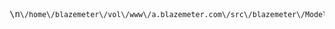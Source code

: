<pre class='xdebug-var-dump' dir='ltr'>\n<small>\/home\/blazemeter\/vol\/www\/a.blazemeter.com\/src\/blazemeter\/Model\/Limits\/IncorrectConfigurationException.php:16:<\/small>\n<b>array<\/b> <i>(size=17)<\/i>\n  0 <font color='#888a85'>=&gt;<\/font> \n    <b>array<\/b> <i>(size=7)<\/i>\n      'file' <font color='#888a85'>=&gt;<\/font> <small>string<\/small> <font color='#cc0000'>'\/home\/blazemeter\/vol\/www\/a.blazemeter.com\/src\/blazemeter\/Controller\/TaurusCloud\/TaurusCloudConfigurationGenerator.php'<\/font> <i>(length=117)<\/i>\n      'line' <font color='#888a85'>=&gt;<\/font> <small>int<\/small> <font color='#4e9a06'>221<\/font>\n      'function' <font color='#888a85'>=&gt;<\/font> <small>string<\/small> <font color='#cc0000'>'__construct'<\/font> <i>(length=11)<\/i>\n      'class' <font color='#888a85'>=&gt;<\/font> <small>string<\/small> <font color='#cc0000'>'blazemeter\\Model\\Limits\\IncorrectConfigurationException'<\/font> <i>(length=55)<\/i>\n      'object' <font color='#888a85'>=&gt;<\/font> \n        <b>object<\/b>(<i>blazemeter\\Model\\Limits\\IncorrectConfigurationException<\/i>)[<i>957<\/i>]\n          <i>private<\/i> 'details' <small>(Luracast\\Restler\\RestException)<\/small> <font color='#888a85'>=&gt;<\/font> <font color='#3465a4'>null<\/font>\n          <i>private<\/i> 'stage' <small>(Luracast\\Restler\\RestException)<\/small> <font color='#888a85'>=&gt;<\/font> <font color='#3465a4'>null<\/font>\n          <i>protected<\/i> 'message' <font color='#888a85'>=&gt;<\/font> <small>string<\/small> <font color='#cc0000'>''<\/font> <i>(length=0)<\/i>\n          <i>private<\/i> 'string' <small>(Exception)<\/small> <font color='#888a85'>=&gt;<\/font> <small>string<\/small> <font color='#cc0000'>''<\/font> <i>(length=0)<\/i>\n          <i>protected<\/i> 'code' <font color='#888a85'>=&gt;<\/font> <small>int<\/small> <font color='#4e9a06'>0<\/font>\n          <i>protected<\/i> 'file' <font color='#888a85'>=&gt;<\/font> <small>string<\/small> <font color='#cc0000'>'\/home\/blazemeter\/vol\/www\/a.blazemeter.com\/src\/blazemeter\/Controller\/TaurusCloud\/TaurusCloudConfigurationGenerator.php'<\/font> <i>(length=117)<\/i>\n          <i>protected<\/i> 'line' <font color='#888a85'>=&gt;<\/font> <small>int<\/small> <font color='#4e9a06'>221<\/font>\n          <i>private<\/i> 'trace' <small>(Exception)<\/small> <font color='#888a85'>=&gt;<\/font> \n            <b>array<\/b> <i>(size=16)<\/i>\n              ...\n          <i>private<\/i> 'previous' <small>(Exception)<\/small> <font color='#888a85'>=&gt;<\/font> <font color='#3465a4'>null<\/font>\n      'type' <font color='#888a85'>=&gt;<\/font> <small>string<\/small> <font color='#cc0000'>'-&gt;'<\/font> <i>(length=2)<\/i>\n      'args' <font color='#888a85'>=&gt;<\/font> \n        <b>array<\/b> <i>(size=1)<\/i>\n          0 <font color='#888a85'>=&gt;<\/font> \n            <b>array<\/b> <i>(size=1)<\/i>\n              ...\n  1 <font color='#888a85'>=&gt;<\/font> \n    <b>array<\/b> <i>(size=7)<\/i>\n      'file' <font color='#888a85'>=&gt;<\/font> <small>string<\/small> <font color='#cc0000'>'\/home\/blazemeter\/vol\/www\/a.blazemeter.com\/src\/blazemeter\/Controller\/TaurusCloud\/TaurusCloudConfigurationGenerator.php'<\/font> <i>(length=117)<\/i>\n      'line' <font color='#888a85'>=&gt;<\/font> <small>int<\/small> <font color='#4e9a06'>272<\/font>\n      'function' <font color='#888a85'>=&gt;<\/font> <small>string<\/small> <font color='#cc0000'>'validateHarborEngineConcurrency'<\/font> <i>(length=31)<\/i>\n      'class' <font color='#888a85'>=&gt;<\/font> <small>string<\/small> <font color='#cc0000'>'blazemeter\\Controller\\TaurusCloud\\TaurusCloudConfigurationGenerator'<\/font> <i>(length=67)<\/i>\n      'object' <font color='#888a85'>=&gt;<\/font> \n        <b>object<\/b>(<i>blazemeter\\Controller\\TaurusCloud\\TaurusCloudConfigurationGenerator<\/i>)[<i>923<\/i>]\n          <i>private<\/i> 'logger' <font color='#888a85'>=&gt;<\/font> \n            <b>object<\/b>(<i>blazemeter\\Common\\Logger\\Logger<\/i>)[<i>953<\/i>]\n              ...\n          <i>private<\/i> 'testConfiguration' <font color='#888a85'>=&gt;<\/font> \n            <b>object<\/b>(<i>blazemeter\\Model\\Configuration<\/i>)[<i>550<\/i>]\n              ...\n          <i>private<\/i> 'workspace' <font color='#888a85'>=&gt;<\/font> \n            <b>object<\/b>(<i>blazemeter\\Model\\Organization<\/i>)[<i>429<\/i>]\n              ...\n      'type' <font color='#888a85'>=&gt;<\/font> <small>string<\/small> <font color='#cc0000'>'-&gt;'<\/font> <i>(length=2)<\/i>\n      'args' <font color='#888a85'>=&gt;<\/font> \n        <b>array<\/b> <i>(size=2)<\/i>\n          0 <font color='#888a85'>=&gt;<\/font> \n            <b>array<\/b> <i>(size=1)<\/i>\n              ...\n          1 <font color='#888a85'>=&gt;<\/font> <small>string<\/small> <font color='#cc0000'>'harbor-6458c2c8d424a7440808f6f4'<\/font> <i>(length=31)<\/i>\n  2 <font color='#888a85'>=&gt;<\/font> \n    <b>array<\/b> <i>(size=7)<\/i>\n      'file' <font color='#888a85'>=&gt;<\/font> <small>string<\/small> <font color='#cc0000'>'\/home\/blazemeter\/vol\/www\/a.blazemeter.com\/src\/blazemeter\/Controller\/TaurusCloud\/TaurusCloudConfigurationGenerator.php'<\/font> <i>(length=117)<\/i>\n      'line' <font color='#888a85'>=&gt;<\/font> <small>int<\/small> <font color='#4e9a06'>75<\/font>\n      'function' <font color='#888a85'>=&gt;<\/font> <small>string<\/small> <font color='#cc0000'>'getExecutionPerEngine'<\/font> <i>(length=21)<\/i>\n      'class' <font color='#888a85'>=&gt;<\/font> <small>string<\/small> <font color='#cc0000'>'blazemeter\\Controller\\TaurusCloud\\TaurusCloudConfigurationGenerator'<\/font> <i>(length=67)<\/i>\n      'object' <font color='#888a85'>=&gt;<\/font> \n        <b>object<\/b>(<i>blazemeter\\Controller\\TaurusCloud\\TaurusCloudConfigurationGenerator<\/i>)[<i>923<\/i>]\n          <i>private<\/i> 'logger' <font color='#888a85'>=&gt;<\/font> \n            <b>object<\/b>(<i>blazemeter\\Common\\Logger\\Logger<\/i>)[<i>953<\/i>]\n              ...\n          <i>private<\/i> 'testConfiguration' <font color='#888a85'>=&gt;<\/font> \n            <b>object<\/b>(<i>blazemeter\\Model\\Configuration<\/i>)[<i>550<\/i>]\n              ...\n          <i>private<\/i> 'workspace' <font color='#888a85'>=&gt;<\/font> \n            <b>object<\/b>(<i>blazemeter\\Model\\Organization<\/i>)[<i>429<\/i>]\n              ...\n      'type' <font color='#888a85'>=&gt;<\/font> <small>string<\/small> <font color='#cc0000'>'-&gt;'<\/font> <i>(length=2)<\/i>\n      'args' <font color='#888a85'>=&gt;<\/font> \n        <b>array<\/b> <i>(size=2)<\/i>\n          0 <font color='#888a85'>=&gt;<\/font> \n            <b>object<\/b>(<i>blazemeter\\Helpers\\ToreroFileParsing\\TestExecution<\/i>)[<i>956<\/i>]\n              ...\n          1 <font color='#888a85'>=&gt;<\/font> <small>int<\/small> <font color='#4e9a06'>500<\/font>\n  3 <font color='#888a85'>=&gt;<\/font> \n    <b>array<\/b> <i>(size=7)<\/i>\n      'file' <font color='#888a85'>=&gt;<\/font> <small>string<\/small> <font color='#cc0000'>'\/home\/blazemeter\/vol\/www\/a.blazemeter.com\/src\/blazemeter\/Controller\/TaurusCloud\/TaurusSessionCreator.php'<\/font> <i>(length=104)<\/i>\n      'line' <font color='#888a85'>=&gt;<\/font> <small>int<\/small> <font color='#4e9a06'>114<\/font>\n      'function' <font color='#888a85'>=&gt;<\/font> <small>string<\/small> <font color='#cc0000'>'getConfigurations'<\/font> <i>(length=17)<\/i>\n      'class' <font color='#888a85'>=&gt;<\/font> <small>string<\/small> <font color='#cc0000'>'blazemeter\\Controller\\TaurusCloud\\TaurusCloudConfigurationGenerator'<\/font> <i>(length=67)<\/i>\n      'object' <font color='#888a85'>=&gt;<\/font> \n        <b>object<\/b>(<i>blazemeter\\Controller\\TaurusCloud\\TaurusCloudConfigurationGenerator<\/i>)[<i>923<\/i>]\n          <i>private<\/i> 'logger' <font color='#888a85'>=&gt;<\/font> \n            <b>object<\/b>(<i>blazemeter\\Common\\Logger\\Logger<\/i>)[<i>953<\/i>]\n              ...\n          <i>private<\/i> 'testConfiguration' <font color='#888a85'>=&gt;<\/font> \n            <b>object<\/b>(<i>blazemeter\\Model\\Configuration<\/i>)[<i>550<\/i>]\n              ...\n          <i>private<\/i> 'workspace' <font color='#888a85'>=&gt;<\/font> \n            <b>object<\/b>(<i>blazemeter\\Model\\Organization<\/i>)[<i>429<\/i>]\n              ...\n      'type' <font color='#888a85'>=&gt;<\/font> <small>string<\/small> <font color='#cc0000'>'-&gt;'<\/font> <i>(length=2)<\/i>\n      'args' <font color='#888a85'>=&gt;<\/font> \n        <b>array<\/b> <i>(size=4)<\/i>\n          0 <font color='#888a85'>=&gt;<\/font> \n            <b>array<\/b> <i>(size=6)<\/i>\n              ...\n          1 <font color='#888a85'>=&gt;<\/font> \n            <b>array<\/b> <i>(size=0)<\/i>\n              ...\n          2 <font color='#888a85'>=&gt;<\/font> \n            <b>object<\/b>(<i>blazemeter\\Model\\RunConfig<\/i>)[<i>940<\/i>]\n              ...\n          3 <font color='#888a85'>=&gt;<\/font> \n            <b>object<\/b>(<i>blazemeter\\Model\\Test<\/i>)[<i>491<\/i>]\n              ...\n  4 <font color='#888a85'>=&gt;<\/font> \n    <b>array<\/b> <i>(size=7)<\/i>\n      'file' <font color='#888a85'>=&gt;<\/font> <small>string<\/small> <font color='#cc0000'>'\/home\/blazemeter\/vol\/www\/a.blazemeter.com\/src\/blazemeter\/Controller\/SessionCreator.php'<\/font> <i>(length=86)<\/i>\n      'line' <font color='#888a85'>=&gt;<\/font> <small>int<\/small> <font color='#4e9a06'>309<\/font>\n      'function' <font color='#888a85'>=&gt;<\/font> <small>string<\/small> <font color='#cc0000'>'createTaurusSessions'<\/font> <i>(length=20)<\/i>\n      'class' <font color='#888a85'>=&gt;<\/font> <small>string<\/small> <font color='#cc0000'>'blazemeter\\Controller\\TaurusCloud\\TaurusSessionCreator'<\/font> <i>(length=54)<\/i>\n      'object' <font color='#888a85'>=&gt;<\/font> \n        <b>object<\/b>(<i>blazemeter\\Controller\\TaurusCloud\\TaurusSessionCreator<\/i>)[<i>935<\/i>]\n          <i>protected<\/i> 'isDebugRun' <font color='#888a85'>=&gt;<\/font> <small>boolean<\/small> <font color='#75507b'>false<\/font>\n          <i>protected<\/i> 'debugOptions' <font color='#888a85'>=&gt;<\/font> <font color='#3465a4'>null<\/font>\n          <i>protected<\/i> 'taurusTestGenerator' <font color='#888a85'>=&gt;<\/font> \n            <b>object<\/b>(<i>blazemeter\\Controller\\TaurusTestGenerator<\/i>)[<i>950<\/i>]\n              ...\n          <i>protected<\/i> 'executionsFromTest' <font color='#888a85'>=&gt;<\/font> <small>boolean<\/small> <font color='#75507b'>false<\/font>\n          <i>protected<\/i> 'sessionsToRun' <font color='#888a85'>=&gt;<\/font> \n            <b>array<\/b> <i>(size=0)<\/i>\n              ...\n          <i>protected<\/i> 'logger' <font color='#888a85'>=&gt;<\/font> \n            <b>object<\/b>(<i>blazemeter\\Common\\Logger\\Logger<\/i>)[<i>904<\/i>]\n              ...\n          <i>protected<\/i> 'harborReservers' <font color='#888a85'>=&gt;<\/font> \n            <b>array<\/b> <i>(size=0)<\/i>\n              ...\n          <i>protected<\/i> 'sessionFactory' <font color='#888a85'>=&gt;<\/font> \n            <b>object<\/b>(<i>blazemeter\\Controller\\SessionFactory<\/i>)[<i>918<\/i>]\n              ...\n          <i>private<\/i> 'masterController' <small>(blazemeter\\Controller\\SessionCreator)<\/small> <font color='#888a85'>=&gt;<\/font> \n            <b>object<\/b>(<i>blazemeter\\Controller\\Masters<\/i>)[<i>773<\/i>]\n              ...\n          <i>private<\/i> 'userExperienceSessionFactory' <small>(blazemeter\\Controller\\SessionCreator)<\/small> <font color='#888a85'>=&gt;<\/font> \n            <b>object<\/b>(<i>blazemeter\\Controller\\UserExperienceSessionFactory<\/i>)[<i>908<\/i>]\n              ...\n      'type' <font color='#888a85'>=&gt;<\/font> <small>string<\/small> <font color='#cc0000'>'-&gt;'<\/font> <i>(length=2)<\/i>\n      'args' <font color='#888a85'>=&gt;<\/font> \n        <b>array<\/b> <i>(size=4)<\/i>\n          0 <font color='#888a85'>=&gt;<\/font> \n            <b>object<\/b>(<i>blazemeter\\Model\\Test<\/i>)[<i>491<\/i>]\n              ...\n          1 <font color='#888a85'>=&gt;<\/font> <small>int<\/small> <font color='#4e9a06'>0<\/font>\n          2 <font color='#888a85'>=&gt;<\/font> \n            <b>object<\/b>(<i>blazemeter\\Model\\Master<\/i>)[<i>678<\/i>]\n              ...\n          3 <font color='#888a85'>=&gt;<\/font> <small>int<\/small> <font color='#4e9a06'>0<\/font>\n  5 <font color='#888a85'>=&gt;<\/font> \n    <b>array<\/b> <i>(size=7)<\/i>\n      'file' <font color='#888a85'>=&gt;<\/font> <small>string<\/small> <font color='#cc0000'>'\/home\/blazemeter\/vol\/www\/a.blazemeter.com\/src\/blazemeter\/Controller\/CollectionController.php'<\/font> <i>(length=92)<\/i>\n      'line' <font color='#888a85'>=&gt;<\/font> <small>int<\/small> <font color='#4e9a06'>696<\/font>\n      'function' <font color='#888a85'>=&gt;<\/font> <small>string<\/small> <font color='#cc0000'>'createSessionsToRun'<\/font> <i>(length=19)<\/i>\n      'class' <font color='#888a85'>=&gt;<\/font> <small>string<\/small> <font color='#cc0000'>'blazemeter\\Controller\\SessionCreator'<\/font> <i>(length=36)<\/i>\n      'object' <font color='#888a85'>=&gt;<\/font> \n        <b>object<\/b>(<i>blazemeter\\Controller\\TaurusCloud\\TaurusSessionCreator<\/i>)[<i>935<\/i>]\n          <i>protected<\/i> 'isDebugRun' <font color='#888a85'>=&gt;<\/font> <small>boolean<\/small> <font color='#75507b'>false<\/font>\n          <i>protected<\/i> 'debugOptions' <font color='#888a85'>=&gt;<\/font> <font color='#3465a4'>null<\/font>\n          <i>protected<\/i> 'taurusTestGenerator' <font color='#888a85'>=&gt;<\/font> \n            <b>object<\/b>(<i>blazemeter\\Controller\\TaurusTestGenerator<\/i>)[<i>950<\/i>]\n              ...\n          <i>protected<\/i> 'executionsFromTest' <font color='#888a85'>=&gt;<\/font> <small>boolean<\/small> <font color='#75507b'>false<\/font>\n          <i>protected<\/i> 'sessionsToRun' <font color='#888a85'>=&gt;<\/font> \n            <b>array<\/b> <i>(size=0)<\/i>\n              ...\n          <i>protected<\/i> 'logger' <font color='#888a85'>=&gt;<\/font> \n            <b>object<\/b>(<i>blazemeter\\Common\\Logger\\Logger<\/i>)[<i>904<\/i>]\n              ...\n          <i>protected<\/i> 'harborReservers' <font color='#888a85'>=&gt;<\/font> \n            <b>array<\/b> <i>(size=0)<\/i>\n              ...\n          <i>protected<\/i> 'sessionFactory' <font color='#888a85'>=&gt;<\/font> \n            <b>object<\/b>(<i>blazemeter\\Controller\\SessionFactory<\/i>)[<i>918<\/i>]\n              ...\n          <i>private<\/i> 'masterController' <small>(blazemeter\\Controller\\SessionCreator)<\/small> <font color='#888a85'>=&gt;<\/font> \n            <b>object<\/b>(<i>blazemeter\\Controller\\Masters<\/i>)[<i>773<\/i>]\n              ...\n          <i>private<\/i> 'userExperienceSessionFactory' <small>(blazemeter\\Controller\\SessionCreator)<\/small> <font color='#888a85'>=&gt;<\/font> \n            <b>object<\/b>(<i>blazemeter\\Controller\\UserExperienceSessionFactory<\/i>)[<i>908<\/i>]\n              ...\n      'type' <font color='#888a85'>=&gt;<\/font> <small>string<\/small> <font color='#cc0000'>'-&gt;'<\/font> <i>(length=2)<\/i>\n      'args' <font color='#888a85'>=&gt;<\/font> \n        <b>array<\/b> <i>(size=5)<\/i>\n          0 <font color='#888a85'>=&gt;<\/font> \n            <b>array<\/b> <i>(size=1)<\/i>\n              ...\n          1 <font color='#888a85'>=&gt;<\/font> \n            <b>object<\/b>(<i>blazemeter\\Model\\Master<\/i>)[<i>678<\/i>]\n              ...\n          2 <font color='#888a85'>=&gt;<\/font> <small>boolean<\/small> <font color='#75507b'>true<\/font>\n          3 <font color='#888a85'>=&gt;<\/font> <small>int<\/small> <font color='#4e9a06'>38<\/font>\n          4 <font color='#888a85'>=&gt;<\/font> <small>int<\/small> <font color='#4e9a06'>1<\/font>\n  6 <font color='#888a85'>=&gt;<\/font> \n    <b>array<\/b> <i>(size=7)<\/i>\n      'file' <font color='#888a85'>=&gt;<\/font> <small>string<\/small> <font color='#cc0000'>'\/home\/blazemeter\/vol\/www\/a.blazemeter.com\/src\/blazemeter\/Controller\/CollectionController.php'<\/font> <i>(length=92)<\/i>\n      'line' <font color='#888a85'>=&gt;<\/font> <small>int<\/small> <font color='#4e9a06'>574<\/font>\n      'function' <font color='#888a85'>=&gt;<\/font> <small>string<\/small> <font color='#cc0000'>'prepareTaurusCloudSessions'<\/font> <i>(length=26)<\/i>\n      'class' <font color='#888a85'>=&gt;<\/font> <small>string<\/small> <font color='#cc0000'>'blazemeter\\Controller\\CollectionController'<\/font> <i>(length=42)<\/i>\n      'object' <font color='#888a85'>=&gt;<\/font> \n        <b>object<\/b>(<i>blazemeter\\Controller\\CollectionController<\/i>)[<i>603<\/i>]\n          <i>private<\/i> 'taurusExecution' <font color='#888a85'>=&gt;<\/font> \n            <b>object<\/b>(<i>blazemeter\\Controller\\TaurusCloud\\TaurusExecutionController<\/i>)[<i>655<\/i>]\n              ...\n          <i>private<\/i> 'logger' <font color='#888a85'>=&gt;<\/font> \n            <b>object<\/b>(<i>blazemeter\\Common\\Logger\\Logger<\/i>)[<i>628<\/i>]\n              ...\n          <i>private<\/i> 'testRepository' <font color='#888a85'>=&gt;<\/font> \n            <b>object<\/b>(<i>blazemeter\\Model\\TestRepository<\/i>)[<i>195<\/i>]\n              ...\n          <i>private<\/i> 'sessionController' <font color='#888a85'>=&gt;<\/font> \n            <b>object<\/b>(<i>blazemeter\\Controller\\SessionController<\/i>)[<i>653<\/i>]\n              ...\n          <i>private<\/i> 'mongoUserController' <font color='#888a85'>=&gt;<\/font> \n            <b>object<\/b>(<i>blazemeter\\Controller\\MongoUserController<\/i>)[<i>27<\/i>]\n              ...\n          <i>private<\/i> 'filesUtil' <font color='#888a85'>=&gt;<\/font> \n            <b>object<\/b>(<i>blazemeter\\Common\\FilesUtil<\/i>)[<i>663<\/i>]\n              ...\n          <i>private<\/i> 'testExecutionHelper' <font color='#888a85'>=&gt;<\/font> \n            <b>object<\/b>(<i>blazemeter\\Helpers\\TaurusExecutor\\TestExecutionHelper<\/i>)[<i>664<\/i>]\n              ...\n          <i>private<\/i> 'masterFactory' <font color='#888a85'>=&gt;<\/font> \n            <b>object<\/b>(<i>blazemeter\\Controller\\MasterFactory<\/i>)[<i>665<\/i>]\n              ...\n          <i>private<\/i> 'vuReporter' <font color='#888a85'>=&gt;<\/font> \n            <b>object<\/b>(<i>blazemeter\\Controller\\VuReporter<\/i>)[<i>667<\/i>]\n              ...\n      'type' <font color='#888a85'>=&gt;<\/font> <small>string<\/small> <font color='#cc0000'>'-&gt;'<\/font> <i>(length=2)<\/i>\n      'args' <font color='#888a85'>=&gt;<\/font> \n        <b>array<\/b> <i>(size=6)<\/i>\n          0 <font color='#888a85'>=&gt;<\/font> \n            <b>object<\/b>(<i>blazemeter\\Controller\\TaurusCloud\\TaurusSessionCreator<\/i>)[<i>935<\/i>]\n              ...\n          1 <font color='#888a85'>=&gt;<\/font> \n            <b>array<\/b> <i>(size=1)<\/i>\n              ...\n          2 <font color='#888a85'>=&gt;<\/font> \n            <b>object<\/b>(<i>blazemeter\\Model\\Master<\/i>)[<i>678<\/i>]\n              ...\n          3 <font color='#888a85'>=&gt;<\/font> \n            <b>object<\/b>(<i>blazemeter\\Model\\TestCollection<\/i>)[<i>368<\/i>]\n              ...\n          4 <font color='#888a85'>=&gt;<\/font> <small>int<\/small> <font color='#4e9a06'>1<\/font>\n          5 <font color='#888a85'>=&gt;<\/font> <small>boolean<\/small> <font color='#75507b'>true<\/font>\n  7 <font color='#888a85'>=&gt;<\/font> \n    <b>array<\/b> <i>(size=7)<\/i>\n      'file' <font color='#888a85'>=&gt;<\/font> <small>string<\/small> <font color='#cc0000'>'\/home\/blazemeter\/vol\/www\/a.blazemeter.com\/src\/blazemeter\/Controller\/CollectionController.php'<\/font> <i>(length=92)<\/i>\n      'line' <font color='#888a85'>=&gt;<\/font> <small>int<\/small> <font color='#4e9a06'>209<\/font>\n      'function' <font color='#888a85'>=&gt;<\/font> <small>string<\/small> <font color='#cc0000'>'runTaurusCloud'<\/font> <i>(length=14)<\/i>\n      'class' <font color='#888a85'>=&gt;<\/font> <small>string<\/small> <font color='#cc0000'>'blazemeter\\Controller\\CollectionController'<\/font> <i>(length=42)<\/i>\n      'object' <font color='#888a85'>=&gt;<\/font> \n        <b>object<\/b>(<i>blazemeter\\Controller\\CollectionController<\/i>)[<i>603<\/i>]\n          <i>private<\/i> 'taurusExecution' <font color='#888a85'>=&gt;<\/font> \n            <b>object<\/b>(<i>blazemeter\\Controller\\TaurusCloud\\TaurusExecutionController<\/i>)[<i>655<\/i>]\n              ...\n          <i>private<\/i> 'logger' <font color='#888a85'>=&gt;<\/font> \n            <b>object<\/b>(<i>blazemeter\\Common\\Logger\\Logger<\/i>)[<i>628<\/i>]\n              ...\n          <i>private<\/i> 'testRepository' <font color='#888a85'>=&gt;<\/font> \n            <b>object<\/b>(<i>blazemeter\\Model\\TestRepository<\/i>)[<i>195<\/i>]\n              ...\n          <i>private<\/i> 'sessionController' <font color='#888a85'>=&gt;<\/font> \n            <b>object<\/b>(<i>blazemeter\\Controller\\SessionController<\/i>)[<i>653<\/i>]\n              ...\n          <i>private<\/i> 'mongoUserController' <font color='#888a85'>=&gt;<\/font> \n            <b>object<\/b>(<i>blazemeter\\Controller\\MongoUserController<\/i>)[<i>27<\/i>]\n              ...\n          <i>private<\/i> 'filesUtil' <font color='#888a85'>=&gt;<\/font> \n            <b>object<\/b>(<i>blazemeter\\Common\\FilesUtil<\/i>)[<i>663<\/i>]\n              ...\n          <i>private<\/i> 'testExecutionHelper' <font color='#888a85'>=&gt;<\/font> \n            <b>object<\/b>(<i>blazemeter\\Helpers\\TaurusExecutor\\TestExecutionHelper<\/i>)[<i>664<\/i>]\n              ...\n          <i>private<\/i> 'masterFactory' <font color='#888a85'>=&gt;<\/font> \n            <b>object<\/b>(<i>blazemeter\\Controller\\MasterFactory<\/i>)[<i>665<\/i>]\n              ...\n          <i>private<\/i> 'vuReporter' <font color='#888a85'>=&gt;<\/font> \n            <b>object<\/b>(<i>blazemeter\\Controller\\VuReporter<\/i>)[<i>667<\/i>]\n              ...\n      'type' <font color='#888a85'>=&gt;<\/font> <small>string<\/small> <font color='#cc0000'>'-&gt;'<\/font> <i>(length=2)<\/i>\n      'args' <font color='#888a85'>=&gt;<\/font> \n        <b>array<\/b> <i>(size=10)<\/i>\n          0 <font color='#888a85'>=&gt;<\/font> \n            <b>array<\/b> <i>(size=1)<\/i>\n              ...\n          1 <font color='#888a85'>=&gt;<\/font> <small>int<\/small> <font color='#4e9a06'>1<\/font>\n          2 <font color='#888a85'>=&gt;<\/font> \n            <b>object<\/b>(<i>blazemeter\\Model\\TestCollection<\/i>)[<i>368<\/i>]\n              ...\n          3 <font color='#888a85'>=&gt;<\/font> <small>boolean<\/small> <font color='#75507b'>false<\/font>\n          4 <font color='#888a85'>=&gt;<\/font> <font color='#3465a4'>null<\/font>\n          5 <font color='#888a85'>=&gt;<\/font> <small>boolean<\/small> <font color='#75507b'>true<\/font>\n          6 <font color='#888a85'>=&gt;<\/font> <small>boolean<\/small> <font color='#75507b'>false<\/font>\n          7 <font color='#888a85'>=&gt;<\/font> <font color='#3465a4'>null<\/font>\n          8 <font color='#888a85'>=&gt;<\/font> <small>boolean<\/small> <font color='#75507b'>false<\/font>\n          9 <font color='#888a85'>=&gt;<\/font> <font color='#3465a4'>null<\/font>\n  8 <font color='#888a85'>=&gt;<\/font> \n    <b>array<\/b> <i>(size=7)<\/i>\n      'file' <font color='#888a85'>=&gt;<\/font> <small>string<\/small> <font color='#cc0000'>'\/home\/blazemeter\/vol\/www\/a.blazemeter.com\/src\/blazemeter\/Controller\/Collections.php'<\/font> <i>(length=83)<\/i>\n      'line' <font color='#888a85'>=&gt;<\/font> <small>int<\/small> <font color='#4e9a06'>219<\/font>\n      'function' <font color='#888a85'>=&gt;<\/font> <small>string<\/small> <font color='#cc0000'>'run'<\/font> <i>(length=3)<\/i>\n      'class' <font color='#888a85'>=&gt;<\/font> <small>string<\/small> <font color='#cc0000'>'blazemeter\\Controller\\CollectionController'<\/font> <i>(length=42)<\/i>\n      'object' <font color='#888a85'>=&gt;<\/font> \n        <b>object<\/b>(<i>blazemeter\\Controller\\CollectionController<\/i>)[<i>603<\/i>]\n          <i>private<\/i> 'taurusExecution' <font color='#888a85'>=&gt;<\/font> \n            <b>object<\/b>(<i>blazemeter\\Controller\\TaurusCloud\\TaurusExecutionController<\/i>)[<i>655<\/i>]\n              ...\n          <i>private<\/i> 'logger' <font color='#888a85'>=&gt;<\/font> \n            <b>object<\/b>(<i>blazemeter\\Common\\Logger\\Logger<\/i>)[<i>628<\/i>]\n              ...\n          <i>private<\/i> 'testRepository' <font color='#888a85'>=&gt;<\/font> \n            <b>object<\/b>(<i>blazemeter\\Model\\TestRepository<\/i>)[<i>195<\/i>]\n              ...\n          <i>private<\/i> 'sessionController' <font color='#888a85'>=&gt;<\/font> \n            <b>object<\/b>(<i>blazemeter\\Controller\\SessionController<\/i>)[<i>653<\/i>]\n              ...\n          <i>private<\/i> 'mongoUserController' <font color='#888a85'>=&gt;<\/font> \n            <b>object<\/b>(<i>blazemeter\\Controller\\MongoUserController<\/i>)[<i>27<\/i>]\n              ...\n          <i>private<\/i> 'filesUtil' <font color='#888a85'>=&gt;<\/font> \n            <b>object<\/b>(<i>blazemeter\\Common\\FilesUtil<\/i>)[<i>663<\/i>]\n              ...\n          <i>private<\/i> 'testExecutionHelper' <font color='#888a85'>=&gt;<\/font> \n            <b>object<\/b>(<i>blazemeter\\Helpers\\TaurusExecutor\\TestExecutionHelper<\/i>)[<i>664<\/i>]\n              ...\n          <i>private<\/i> 'masterFactory' <font color='#888a85'>=&gt;<\/font> \n            <b>object<\/b>(<i>blazemeter\\Controller\\MasterFactory<\/i>)[<i>665<\/i>]\n              ...\n          <i>private<\/i> 'vuReporter' <font color='#888a85'>=&gt;<\/font> \n            <b>object<\/b>(<i>blazemeter\\Controller\\VuReporter<\/i>)[<i>667<\/i>]\n              ...\n      'type' <font color='#888a85'>=&gt;<\/font> <small>string<\/small> <font color='#cc0000'>'-&gt;'<\/font> <i>(length=2)<\/i>\n      'args' <font color='#888a85'>=&gt;<\/font> \n        <b>array<\/b> <i>(size=9)<\/i>\n          0 <font color='#888a85'>=&gt;<\/font> \n            <b>array<\/b> <i>(size=1)<\/i>\n              ...\n          1 <font color='#888a85'>=&gt;<\/font> <small>int<\/small> <font color='#4e9a06'>1<\/font>\n          2 <font color='#888a85'>=&gt;<\/font> <small>string<\/small> <font color='#cc0000'>'multi-test-80'<\/font> <i>(length=13)<\/i>\n          3 <font color='#888a85'>=&gt;<\/font> <font color='#3465a4'>null<\/font>\n          4 <font color='#888a85'>=&gt;<\/font> <small>boolean<\/small> <font color='#75507b'>true<\/font>\n          5 <font color='#888a85'>=&gt;<\/font> \n            <b>object<\/b>(<i>blazemeter\\Model\\TestCollection<\/i>)[<i>368<\/i>]\n              ...\n          6 <font color='#888a85'>=&gt;<\/font> <small>boolean<\/small> <font color='#75507b'>false<\/font>\n          7 <font color='#888a85'>=&gt;<\/font> <font color='#3465a4'>null<\/font>\n          8 <font color='#888a85'>=&gt;<\/font> <small>boolean<\/small> <font color='#75507b'>false<\/font>\n  9 <font color='#888a85'>=&gt;<\/font> \n    <b>array<\/b> <i>(size=7)<\/i>\n      'file' <font color='#888a85'>=&gt;<\/font> <small>string<\/small> <font color='#cc0000'>'\/home\/blazemeter\/vol\/www\/a.blazemeter.com\/src\/blazemeter\/Controller\/Collections.php'<\/font> <i>(length=83)<\/i>\n      'line' <font color='#888a85'>=&gt;<\/font> <small>int<\/small> <font color='#4e9a06'>569<\/font>\n      'function' <font color='#888a85'>=&gt;<\/font> <small>string<\/small> <font color='#cc0000'>'start'<\/font> <i>(length=5)<\/i>\n      'class' <font color='#888a85'>=&gt;<\/font> <small>string<\/small> <font color='#cc0000'>'blazemeter\\Controller\\Collections'<\/font> <i>(length=33)<\/i>\n      'object' <font color='#888a85'>=&gt;<\/font> \n        <b>object<\/b>(<i>blazemeter\\Controller\\Collections<\/i>)[<i>226<\/i>]\n          <i>protected<\/i> 'logger' <font color='#888a85'>=&gt;<\/font> \n            <b>object<\/b>(<i>blazemeter\\Common\\Logger\\Logger<\/i>)[<i>229<\/i>]\n              ...\n          <i>private<\/i> 'planValidator' <font color='#888a85'>=&gt;<\/font> \n            <b>object<\/b>(<i>blazemeter\\Controller\\PlanValidator<\/i>)[<i>228<\/i>]\n              ...\n          <i>private<\/i> 'testsController' <font color='#888a85'>=&gt;<\/font> \n            <b>object<\/b>(<i>blazemeter\\Controller\\Tests<\/i>)[<i>230<\/i>]\n              ...\n          <i>private<\/i> 'multiTestExecutionsHelper' <font color='#888a85'>=&gt;<\/font> \n            <b>object<\/b>(<i>blazemeter\\Helpers\\TaurusExecutor\\MultiTestExecutionsHelper<\/i>)[<i>305<\/i>]\n              ...\n          <i>private<\/i> 'masterRepository' <font color='#888a85'>=&gt;<\/font> \n            <b>object<\/b>(<i>blazemeter\\Model\\MasterRepository<\/i>)[<i>169<\/i>]\n              ...\n          <i>private<\/i> 'testForExecutionsFactory' <font color='#888a85'>=&gt;<\/font> \n            <b>object<\/b>(<i>blazemeter\\Model\\TestForExecutionsFactory<\/i>)[<i>302<\/i>]\n              ...\n          <i>protected<\/i> 'mixpanelTracking' <font color='#888a85'>=&gt;<\/font> \n            <b>object<\/b>(<i>blazemeter\\Integrations\\Mixpanel\\MixpanelEventTracking<\/i>)[<i>310<\/i>]\n              ...\n          <i>protected<\/i> 'vuReporter' <font color='#888a85'>=&gt;<\/font> \n            <b>object<\/b>(<i>blazemeter\\Controller\\VuReporter<\/i>)[<i>314<\/i>]\n              ...\n          <i>private<\/i> 'logger' <small>(blazemeter\\Controller\\MongoBaseController)<\/small> <font color='#888a85'>=&gt;<\/font> \n            <b>object<\/b>(<i>blazemeter\\Common\\Logger\\Logger<\/i>)[<i>227<\/i>]\n              ...\n      'type' <font color='#888a85'>=&gt;<\/font> <small>string<\/small> <font color='#cc0000'>'-&gt;'<\/font> <i>(length=2)<\/i>\n      'args' <font color='#888a85'>=&gt;<\/font> \n        <b>array<\/b> <i>(size=5)<\/i>\n          0 <font color='#888a85'>=&gt;<\/font> \n            <b>object<\/b>(<i>blazemeter\\Model\\TestCollection<\/i>)[<i>368<\/i>]\n              ...\n          1 <font color='#888a85'>=&gt;<\/font> <small>int<\/small> <font color='#4e9a06'>1<\/font>\n          2 <font color='#888a85'>=&gt;<\/font> <font color='#3465a4'>null<\/font>\n          3 <font color='#888a85'>=&gt;<\/font> <small>boolean<\/small> <font color='#75507b'>true<\/font>\n          4 <font color='#888a85'>=&gt;<\/font> <small>boolean<\/small> <font color='#75507b'>false<\/font>\n  10 <font color='#888a85'>=&gt;<\/font> \n    <b>array<\/b> <i>(size=7)<\/i>\n      'file' <font color='#888a85'>=&gt;<\/font> <small>string<\/small> <font color='#cc0000'>'\/home\/blazemeter\/vol\/www\/a.blazemeter.com\/src\/blazemeter\/Routing\/v2\/Collections.php'<\/font> <i>(length=83)<\/i>\n      'line' <font color='#888a85'>=&gt;<\/font> <small>int<\/small> <font color='#4e9a06'>308<\/font>\n      'function' <font color='#888a85'>=&gt;<\/font> <small>string<\/small> <font color='#cc0000'>'startCollection'<\/font> <i>(length=15)<\/i>\n      'class' <font color='#888a85'>=&gt;<\/font> <small>string<\/small> <font color='#cc0000'>'blazemeter\\Controller\\Collections'<\/font> <i>(length=33)<\/i>\n      'object' <font color='#888a85'>=&gt;<\/font> \n        <b>object<\/b>(<i>blazemeter\\Controller\\Collections<\/i>)[<i>226<\/i>]\n          <i>protected<\/i> 'logger' <font color='#888a85'>=&gt;<\/font> \n            <b>object<\/b>(<i>blazemeter\\Common\\Logger\\Logger<\/i>)[<i>229<\/i>]\n              ...\n          <i>private<\/i> 'planValidator' <font color='#888a85'>=&gt;<\/font> \n            <b>object<\/b>(<i>blazemeter\\Controller\\PlanValidator<\/i>)[<i>228<\/i>]\n              ...\n          <i>private<\/i> 'testsController' <font color='#888a85'>=&gt;<\/font> \n            <b>object<\/b>(<i>blazemeter\\Controller\\Tests<\/i>)[<i>230<\/i>]\n              ...\n          <i>private<\/i> 'multiTestExecutionsHelper' <font color='#888a85'>=&gt;<\/font> \n            <b>object<\/b>(<i>blazemeter\\Helpers\\TaurusExecutor\\MultiTestExecutionsHelper<\/i>)[<i>305<\/i>]\n              ...\n          <i>private<\/i> 'masterRepository' <font color='#888a85'>=&gt;<\/font> \n            <b>object<\/b>(<i>blazemeter\\Model\\MasterRepository<\/i>)[<i>169<\/i>]\n              ...\n          <i>private<\/i> 'testForExecutionsFactory' <font color='#888a85'>=&gt;<\/font> \n            <b>object<\/b>(<i>blazemeter\\Model\\TestForExecutionsFactory<\/i>)[<i>302<\/i>]\n              ...\n          <i>protected<\/i> 'mixpanelTracking' <font color='#888a85'>=&gt;<\/font> \n            <b>object<\/b>(<i>blazemeter\\Integrations\\Mixpanel\\MixpanelEventTracking<\/i>)[<i>310<\/i>]\n              ...\n          <i>protected<\/i> 'vuReporter' <font color='#888a85'>=&gt;<\/font> \n            <b>object<\/b>(<i>blazemeter\\Controller\\VuReporter<\/i>)[<i>314<\/i>]\n              ...\n          <i>private<\/i> 'logger' <small>(blazemeter\\Controller\\MongoBaseController)<\/small> <font color='#888a85'>=&gt;<\/font> \n            <b>object<\/b>(<i>blazemeter\\Common\\Logger\\Logger<\/i>)[<i>227<\/i>]\n              ...\n      'type' <font color='#888a85'>=&gt;<\/font> <small>string<\/small> <font color='#cc0000'>'-&gt;'<\/font> <i>(length=2)<\/i>\n      'args' <font color='#888a85'>=&gt;<\/font> \n        <b>array<\/b> <i>(size=6)<\/i>\n          0 <font color='#888a85'>=&gt;<\/font> \n            <b>object<\/b>(<i>blazemeter\\Model\\TestCollection<\/i>)[<i>368<\/i>]\n              ...\n          1 <font color='#888a85'>=&gt;<\/font> <small>int<\/small> <font color='#4e9a06'>1<\/font>\n          2 <font color='#888a85'>=&gt;<\/font> <font color='#3465a4'>null<\/font>\n          3 <font color='#888a85'>=&gt;<\/font> <small>boolean<\/small> <font color='#75507b'>true<\/font>\n          4 <font color='#888a85'>=&gt;<\/font> <small>string<\/small> <font color='#cc0000'>'1685973877948'<\/font> <i>(length=13)<\/i>\n          5 <font color='#888a85'>=&gt;<\/font> <small>boolean<\/small> <font color='#75507b'>false<\/font>\n  11 <font color='#888a85'>=&gt;<\/font> \n    <b>array<\/b> <i>(size=7)<\/i>\n      'file' <font color='#888a85'>=&gt;<\/font> <small>string<\/small> <font color='#cc0000'>'\/home\/blazemeter\/vol\/www\/a.blazemeter.com\/src\/blazemeter\/Routing\/v4\/Collections.php'<\/font> <i>(length=83)<\/i>\n      'line' <font color='#888a85'>=&gt;<\/font> <small>int<\/small> <font color='#4e9a06'>274<\/font>\n      'function' <font color='#888a85'>=&gt;<\/font> <small>string<\/small> <font color='#cc0000'>'start'<\/font> <i>(length=5)<\/i>\n      'class' <font color='#888a85'>=&gt;<\/font> <small>string<\/small> <font color='#cc0000'>'blazemeter\\Routing\\v2\\Collections'<\/font> <i>(length=33)<\/i>\n      'object' <font color='#888a85'>=&gt;<\/font> \n        <b>object<\/b>(<i>blazemeter\\Routing\\v4\\Collections<\/i>)[<i>160<\/i>]\n          <i>private<\/i> 'mastersController' <font color='#888a85'>=&gt;<\/font> \n            <b>object<\/b>(<i>blazemeter\\Controller\\Masters<\/i>)[<i>355<\/i>]\n              ...\n          <i>protected<\/i> 'collectionsController' <font color='#888a85'>=&gt;<\/font> \n            <b>object<\/b>(<i>blazemeter\\Controller\\Collections<\/i>)[<i>226<\/i>]\n              ...\n          <i>protected<\/i> 'totango' <font color='#888a85'>=&gt;<\/font> \n            <b>object<\/b>(<i>blazemeter\\Common\\Tracking\\Totango<\/i>)[<i>318<\/i>]\n              ...\n          <i>protected<\/i> 'collectionController' <font color='#888a85'>=&gt;<\/font> \n            <b>object<\/b>(<i>blazemeter\\Controller\\CollectionController<\/i>)[<i>322<\/i>]\n              ...\n          <i>protected<\/i> 'mixpanelTracking' <font color='#888a85'>=&gt;<\/font> \n            <b>object<\/b>(<i>blazemeter\\Integrations\\Mixpanel\\MixpanelEventTracking<\/i>)[<i>349<\/i>]\n              ...\n          <i>protected<\/i> 'user_id' <font color='#888a85'>=&gt;<\/font> <small>int<\/small> <font color='#4e9a06'>1<\/font>\n          <i>protected<\/i> 'user' <font color='#888a85'>=&gt;<\/font> \n            <b>object<\/b>(<i>blazemeter\\Model\\MongoUser<\/i>)[<i>94<\/i>]\n              ...\n          <i>protected<\/i> 'workspacesIds' <font color='#888a85'>=&gt;<\/font> \n            <b>array<\/b> <i>(size=1)<\/i>\n              ...\n          <i>protected<\/i> 'projectsId' <font color='#888a85'>=&gt;<\/font> \n            <b>array<\/b> <i>(size=1)<\/i>\n              ...\n          <i>protected<\/i> 'logger' <font color='#888a85'>=&gt;<\/font> \n            <b>object<\/b>(<i>blazemeter\\Common\\Logger\\Logger<\/i>)[<i>190<\/i>]\n              ...\n          <i>protected<\/i> 'context' <font color='#888a85'>=&gt;<\/font> \n            <b>object<\/b>(<i>blazemeter\\Controller\\Account\\RequestContextController<\/i>)[<i>162<\/i>]\n              ...\n          <i>protected<\/i> 'listQueryParser' <font color='#888a85'>=&gt;<\/font> \n            <b>object<\/b>(<i>blazemeter\\Routing\\QueryParser\\ListQueryParser<\/i>)[<i>159<\/i>]\n              ...\n          <i>private<\/i> 'masterRepository' <small>(blazemeter\\Routing\\RoutingBase)<\/small> <font color='#888a85'>=&gt;<\/font> \n            <b>object<\/b>(<i>blazemeter\\Model\\MasterRepository<\/i>)[<i>169<\/i>]\n              ...\n          <i>private<\/i> 'testRepository' <small>(blazemeter\\Routing\\RoutingBase)<\/small> <font color='#888a85'>=&gt;<\/font> \n            <b>object<\/b>(<i>blazemeter\\Model\\TestRepository<\/i>)[<i>195<\/i>]\n              ...\n          <i>private<\/i> 'testCollectionRepository' <small>(blazemeter\\Routing\\RoutingBase)<\/small> <font color='#888a85'>=&gt;<\/font> \n            <b>object<\/b>(<i>blazemeter\\Model\\TestCollectionRepository<\/i>)[<i>197<\/i>]\n              ...\n          <i>protected<\/i> 'reportRetentionController' <font color='#888a85'>=&gt;<\/font> \n            <b>object<\/b>(<i>blazemeter\\Controller\\ReportRetentionController<\/i>)[<i>204<\/i>]\n              ...\n          <i>protected<\/i> 'mongoUserController' <font color='#888a85'>=&gt;<\/font> \n            <b>object<\/b>(<i>blazemeter\\Controller\\MongoUserController<\/i>)[<i>205<\/i>]\n              ...\n          <i>private<\/i> 'scheduleRepository' <small>(blazemeter\\Routing\\RoutingBase)<\/small> <font color='#888a85'>=&gt;<\/font> \n            <b>object<\/b>(<i>blazemeter\\Model\\ScheduleRepository<\/i>)[<i>199<\/i>]\n              ...\n          <i>private<\/i> 'harborRepository' <small>(blazemeter\\Routing\\RoutingBase)<\/small> <font color='#888a85'>=&gt;<\/font> \n            <b>object<\/b>(<i>blazemeter\\Model\\HarborRepository<\/i>)[<i>202<\/i>]\n              ...\n          <i>private<\/i> 'shipRepository' <small>(blazemeter\\Routing\\RoutingBase)<\/small> <font color='#888a85'>=&gt;<\/font> \n            <b>object<\/b>(<i>blazemeter\\Model\\ShipRepository<\/i>)[<i>193<\/i>]\n              ...\n          <i>protected<\/i> 'validationsFactory' <font color='#888a85'>=&gt;<\/font> \n            <b>object<\/b>(<i>blazemeter\\Routing\\Utils\\ValidationsFactory<\/i>)[<i>224<\/i>]\n              ...\n          <i>private<\/i> 'sessionCookieSettings' <small>(blazemeter\\Routing\\RoutingBase)<\/small> <font color='#888a85'>=&gt;<\/font> \n            <b>object<\/b>(<i>blazemeter\\Settings\\SessionCookieSettings<\/i>)[<i>223<\/i>]\n              ...\n          <i>public<\/i> 'onPremAccessControl' <font color='#888a85'>=&gt;<\/font> \n            <b>object<\/b>(<i>blazemeter\\Common\\Access\\OnPremAccessControl<\/i>)[<i>225<\/i>]\n              ...\n          <i>public<\/i> 'restler' <font color='#888a85'>=&gt;<\/font> \n            <b>object<\/b>(<i>blazemeter\\Common\\BlazeRestler<\/i>)[<i>23<\/i>]\n              ...\n      'type' <font color='#888a85'>=&gt;<\/font> <small>string<\/small> <font color='#cc0000'>'-&gt;'<\/font> <i>(length=2)<\/i>\n      'args' <font color='#888a85'>=&gt;<\/font> \n        <b>array<\/b> <i>(size=6)<\/i>\n          0 <font color='#888a85'>=&gt;<\/font> <small>string<\/small> <font color='#cc0000'>'38'<\/font> <i>(length=2)<\/i>\n          1 <font color='#888a85'>=&gt;<\/font> <font color='#3465a4'>null<\/font>\n          2 <font color='#888a85'>=&gt;<\/font> <small>boolean<\/small> <font color='#75507b'>true<\/font>\n          3 <font color='#888a85'>=&gt;<\/font> <small>string<\/small> <font color='#cc0000'>'1685973877948'<\/font> <i>(length=13)<\/i>\n          4 <font color='#888a85'>=&gt;<\/font> <font color='#3465a4'>null<\/font>\n          5 <font color='#888a85'>=&gt;<\/font> <small>boolean<\/small> <font color='#75507b'>false<\/font>\n  12 <font color='#888a85'>=&gt;<\/font> \n    <b>array<\/b> <i>(size=5)<\/i>\n      'function' <font color='#888a85'>=&gt;<\/font> <small>string<\/small> <font color='#cc0000'>'start'<\/font> <i>(length=5)<\/i>\n      'class' <font color='#888a85'>=&gt;<\/font> <small>string<\/small> <font color='#cc0000'>'blazemeter\\Routing\\v4\\Collections'<\/font> <i>(length=33)<\/i>\n      'object' <font color='#888a85'>=&gt;<\/font> \n        <b>object<\/b>(<i>blazemeter\\Routing\\v4\\Collections<\/i>)[<i>160<\/i>]\n          <i>private<\/i> 'mastersController' <font color='#888a85'>=&gt;<\/font> \n            <b>object<\/b>(<i>blazemeter\\Controller\\Masters<\/i>)[<i>355<\/i>]\n              ...\n          <i>protected<\/i> 'collectionsController' <font color='#888a85'>=&gt;<\/font> \n            <b>object<\/b>(<i>blazemeter\\Controller\\Collections<\/i>)[<i>226<\/i>]\n              ...\n          <i>protected<\/i> 'totango' <font color='#888a85'>=&gt;<\/font> \n            <b>object<\/b>(<i>blazemeter\\Common\\Tracking\\Totango<\/i>)[<i>318<\/i>]\n              ...\n          <i>protected<\/i> 'collectionController' <font color='#888a85'>=&gt;<\/font> \n            <b>object<\/b>(<i>blazemeter\\Controller\\CollectionController<\/i>)[<i>322<\/i>]\n              ...\n          <i>protected<\/i> 'mixpanelTracking' <font color='#888a85'>=&gt;<\/font> \n            <b>object<\/b>(<i>blazemeter\\Integrations\\Mixpanel\\MixpanelEventTracking<\/i>)[<i>349<\/i>]\n              ...\n          <i>protected<\/i> 'user_id' <font color='#888a85'>=&gt;<\/font> <small>int<\/small> <font color='#4e9a06'>1<\/font>\n          <i>protected<\/i> 'user' <font color='#888a85'>=&gt;<\/font> \n            <b>object<\/b>(<i>blazemeter\\Model\\MongoUser<\/i>)[<i>94<\/i>]\n              ...\n          <i>protected<\/i> 'workspacesIds' <font color='#888a85'>=&gt;<\/font> \n            <b>array<\/b> <i>(size=1)<\/i>\n              ...\n          <i>protected<\/i> 'projectsId' <font color='#888a85'>=&gt;<\/font> \n            <b>array<\/b> <i>(size=1)<\/i>\n              ...\n          <i>protected<\/i> 'logger' <font color='#888a85'>=&gt;<\/font> \n            <b>object<\/b>(<i>blazemeter\\Common\\Logger\\Logger<\/i>)[<i>190<\/i>]\n              ...\n          <i>protected<\/i> 'context' <font color='#888a85'>=&gt;<\/font> \n            <b>object<\/b>(<i>blazemeter\\Controller\\Account\\RequestContextController<\/i>)[<i>162<\/i>]\n              ...\n          <i>protected<\/i> 'listQueryParser' <font color='#888a85'>=&gt;<\/font> \n            <b>object<\/b>(<i>blazemeter\\Routing\\QueryParser\\ListQueryParser<\/i>)[<i>159<\/i>]\n              ...\n          <i>private<\/i> 'masterRepository' <small>(blazemeter\\Routing\\RoutingBase)<\/small> <font color='#888a85'>=&gt;<\/font> \n            <b>object<\/b>(<i>blazemeter\\Model\\MasterRepository<\/i>)[<i>169<\/i>]\n              ...\n          <i>private<\/i> 'testRepository' <small>(blazemeter\\Routing\\RoutingBase)<\/small> <font color='#888a85'>=&gt;<\/font> \n            <b>object<\/b>(<i>blazemeter\\Model\\TestRepository<\/i>)[<i>195<\/i>]\n              ...\n          <i>private<\/i> 'testCollectionRepository' <small>(blazemeter\\Routing\\RoutingBase)<\/small> <font color='#888a85'>=&gt;<\/font> \n            <b>object<\/b>(<i>blazemeter\\Model\\TestCollectionRepository<\/i>)[<i>197<\/i>]\n              ...\n          <i>protected<\/i> 'reportRetentionController' <font color='#888a85'>=&gt;<\/font> \n            <b>object<\/b>(<i>blazemeter\\Controller\\ReportRetentionController<\/i>)[<i>204<\/i>]\n              ...\n          <i>protected<\/i> 'mongoUserController' <font color='#888a85'>=&gt;<\/font> \n            <b>object<\/b>(<i>blazemeter\\Controller\\MongoUserController<\/i>)[<i>205<\/i>]\n              ...\n          <i>private<\/i> 'scheduleRepository' <small>(blazemeter\\Routing\\RoutingBase)<\/small> <font color='#888a85'>=&gt;<\/font> \n            <b>object<\/b>(<i>blazemeter\\Model\\ScheduleRepository<\/i>)[<i>199<\/i>]\n              ...\n          <i>private<\/i> 'harborRepository' <small>(blazemeter\\Routing\\RoutingBase)<\/small> <font color='#888a85'>=&gt;<\/font> \n            <b>object<\/b>(<i>blazemeter\\Model\\HarborRepository<\/i>)[<i>202<\/i>]\n              ...\n          <i>private<\/i> 'shipRepository' <small>(blazemeter\\Routing\\RoutingBase)<\/small> <font color='#888a85'>=&gt;<\/font> \n            <b>object<\/b>(<i>blazemeter\\Model\\ShipRepository<\/i>)[<i>193<\/i>]\n              ...\n          <i>protected<\/i> 'validationsFactory' <font color='#888a85'>=&gt;<\/font> \n            <b>object<\/b>(<i>blazemeter\\Routing\\Utils\\ValidationsFactory<\/i>)[<i>224<\/i>]\n              ...\n          <i>private<\/i> 'sessionCookieSettings' <small>(blazemeter\\Routing\\RoutingBase)<\/small> <font color='#888a85'>=&gt;<\/font> \n            <b>object<\/b>(<i>blazemeter\\Settings\\SessionCookieSettings<\/i>)[<i>223<\/i>]\n              ...\n          <i>public<\/i> 'onPremAccessControl' <font color='#888a85'>=&gt;<\/font> \n            <b>object<\/b>(<i>blazemeter\\Common\\Access\\OnPremAccessControl<\/i>)[<i>225<\/i>]\n              ...\n          <i>public<\/i> 'restler' <font color='#888a85'>=&gt;<\/font> \n            <b>object<\/b>(<i>blazemeter\\Common\\BlazeRestler<\/i>)[<i>23<\/i>]\n              ...\n      'type' <font color='#888a85'>=&gt;<\/font> <small>string<\/small> <font color='#cc0000'>'-&gt;'<\/font> <i>(length=2)<\/i>\n      'args' <font color='#888a85'>=&gt;<\/font> \n        <b>array<\/b> <i>(size=6)<\/i>\n          0 <font color='#888a85'>=&gt;<\/font> <small>string<\/small> <font color='#cc0000'>'38'<\/font> <i>(length=2)<\/i>\n          1 <font color='#888a85'>=&gt;<\/font> <font color='#3465a4'>null<\/font>\n          2 <font color='#888a85'>=&gt;<\/font> <small>boolean<\/small> <font color='#75507b'>true<\/font>\n          3 <font color='#888a85'>=&gt;<\/font> <small>string<\/small> <font color='#cc0000'>'1685973877948'<\/font> <i>(length=13)<\/i>\n          4 <font color='#888a85'>=&gt;<\/font> <font color='#3465a4'>null<\/font>\n          5 <font color='#888a85'>=&gt;<\/font> <small>boolean<\/small> <font color='#75507b'>false<\/font>\n  13 <font color='#888a85'>=&gt;<\/font> \n    <b>array<\/b> <i>(size=4)<\/i>\n      'file' <font color='#888a85'>=&gt;<\/font> <small>string<\/small> <font color='#cc0000'>'\/home\/blazemeter\/vol\/www\/a.blazemeter.com\/src\/blazemeter\/Common\/BlazeRestler.php'<\/font> <i>(length=80)<\/i>\n      'line' <font color='#888a85'>=&gt;<\/font> <small>int<\/small> <font color='#4e9a06'>147<\/font>\n      'function' <font color='#888a85'>=&gt;<\/font> <small>string<\/small> <font color='#cc0000'>'call_user_func_array'<\/font> <i>(length=20)<\/i>\n      'args' <font color='#888a85'>=&gt;<\/font> \n        <b>array<\/b> <i>(size=2)<\/i>\n          0 <font color='#888a85'>=&gt;<\/font> \n            <b>array<\/b> <i>(size=2)<\/i>\n              ...\n          1 <font color='#888a85'>=&gt;<\/font> \n            <b>array<\/b> <i>(size=6)<\/i>\n              ...\n  14 <font color='#888a85'>=&gt;<\/font> \n    <b>array<\/b> <i>(size=7)<\/i>\n      'file' <font color='#888a85'>=&gt;<\/font> <small>string<\/small> <font color='#cc0000'>'\/home\/blazemeter\/vol\/www\/a.blazemeter.com\/vendor\/luracast\/restler\/vendor\/Luracast\/Restler\/Restler.php'<\/font> <i>(length=101)<\/i>\n      'line' <font color='#888a85'>=&gt;<\/font> <small>int<\/small> <font color='#4e9a06'>304<\/font>\n      'function' <font color='#888a85'>=&gt;<\/font> <small>string<\/small> <font color='#cc0000'>'call'<\/font> <i>(length=4)<\/i>\n      'class' <font color='#888a85'>=&gt;<\/font> <small>string<\/small> <font color='#cc0000'>'blazemeter\\Common\\BlazeRestler'<\/font> <i>(length=30)<\/i>\n      'object' <font color='#888a85'>=&gt;<\/font> \n        <b>object<\/b>(<i>blazemeter\\Common\\BlazeRestler<\/i>)[<i>23<\/i>]\n          <i>public<\/i> 'exception' <font color='#888a85'>=&gt;<\/font> <font color='#3465a4'>null<\/font>\n          <i>public<\/i> 'cache' <font color='#888a85'>=&gt;<\/font> \n            <b>object<\/b>(<i>Luracast\\Restler\\HumanReadableCache<\/i>)[<i>20<\/i>]\n              ...\n          <i>public<\/i> 'url' <font color='#888a85'>=&gt;<\/font> <small>string<\/small> <font color='#cc0000'>'multi-tests\/38\/start'<\/font> <i>(length=20)<\/i>\n          <i>public<\/i> 'requestMethod' <font color='#888a85'>=&gt;<\/font> <small>string<\/small> <font color='#cc0000'>'POST'<\/font> <i>(length=4)<\/i>\n          <i>public<\/i> 'requestFormat' <font color='#888a85'>=&gt;<\/font> \n            <b>object<\/b>(<i>Luracast\\Restler\\Format\\JsonFormat<\/i>)[<i>22<\/i>]\n              ...\n          <i>public<\/i> 'responseFormat' <font color='#888a85'>=&gt;<\/font> \n            <b>object<\/b>(<i>Luracast\\Restler\\Format\\JsonFormat<\/i>)[<i>22<\/i>]\n              ...\n          <i>public<\/i> 'responseCode' <font color='#888a85'>=&gt;<\/font> <font color='#3465a4'>null<\/font>\n          <i>protected<\/i> 'baseUrl' <font color='#888a85'>=&gt;<\/font> <small>string<\/small> <font color='#cc0000'>'https:\/\/bza-5497-mmoser-gcp.blazemeter.net\/api\/'<\/font> <i>(length=47)<\/i>\n          <i>protected<\/i> 'requestFormatDiffered' <font color='#888a85'>=&gt;<\/font> <small>boolean<\/small> <font color='#75507b'>false<\/font>\n          <i>public<\/i> 'apiMethodInfo' <font color='#888a85'>=&gt;<\/font> \n            <b>object<\/b>(<i>Luracast\\Restler\\Data\\ApiMethodInfo<\/i>)[<i>153<\/i>]\n              ...\n          <i>protected<\/i> 'startTime' <font color='#888a85'>=&gt;<\/font> <small>int<\/small> <font color='#4e9a06'>1685973878<\/font>\n          <i>protected<\/i> 'productionMode' <font color='#888a85'>=&gt;<\/font> <small>boolean<\/small> <font color='#75507b'>true<\/font>\n          <i>public<\/i> 'refreshCache' <font color='#888a85'>=&gt;<\/font> <small>boolean<\/small> <font color='#75507b'>false<\/font>\n          <i>protected<\/i> 'cached' <font color='#888a85'>=&gt;<\/font> <small>boolean<\/small> <font color='#75507b'>true<\/font>\n          <i>protected<\/i> 'apiVersion' <font color='#888a85'>=&gt;<\/font> <small>int<\/small> <font color='#4e9a06'>4<\/font>\n          <i>protected<\/i> 'requestedApiVersion' <font color='#888a85'>=&gt;<\/font> <small>int<\/small> <font color='#4e9a06'>4<\/font>\n          <i>protected<\/i> 'apiMinimumVersion' <font color='#888a85'>=&gt;<\/font> <small>int<\/small> <font color='#4e9a06'>1<\/font>\n          <i>protected<\/i> 'apiVersionMap' <font color='#888a85'>=&gt;<\/font> \n            <b>array<\/b> <i>(size=55)<\/i>\n              ...\n          <i>protected<\/i> 'formatMap' <font color='#888a85'>=&gt;<\/font> \n            <b>array<\/b> <i>(size=14)<\/i>\n              ...\n          <i>protected<\/i> 'writableMimeTypes' <font color='#888a85'>=&gt;<\/font> \n            <b>array<\/b> <i>(size=6)<\/i>\n              ...\n          <i>protected<\/i> 'readableMimeTypes' <font color='#888a85'>=&gt;<\/font> \n            <b>array<\/b> <i>(size=6)<\/i>\n              ...\n          <i>protected<\/i> 'formatOverridesMap' <font color='#888a85'>=&gt;<\/font> \n            <b>array<\/b> <i>(size=13)<\/i>\n              ...\n          <i>protected<\/i> 'filterClasses' <font color='#888a85'>=&gt;<\/font> \n            <b>array<\/b> <i>(size=2)<\/i>\n              ...\n          <i>protected<\/i> 'postAuthFilterClasses' <font color='#888a85'>=&gt;<\/font> \n            <b>array<\/b> <i>(size=0)<\/i>\n              ...\n          <i>protected<\/i> 'requestData' <font color='#888a85'>=&gt;<\/font> \n            <b>array<\/b> <i>(size=1)<\/i>\n              ...\n          <i>protected<\/i> 'authClasses' <font color='#888a85'>=&gt;<\/font> \n            <b>array<\/b> <i>(size=1)<\/i>\n              ...\n          <i>protected<\/i> 'errorClasses' <font color='#888a85'>=&gt;<\/font> \n            <b>array<\/b> <i>(size=1)<\/i>\n              ...\n          <i>protected<\/i> 'authenticated' <font color='#888a85'>=&gt;<\/font> <small>boolean<\/small> <font color='#75507b'>true<\/font>\n          <i>protected<\/i> 'authVerified' <font color='#888a85'>=&gt;<\/font> <small>boolean<\/small> <font color='#75507b'>true<\/font>\n          <i>protected<\/i> 'responseData' <font color='#888a85'>=&gt;<\/font> <font color='#3465a4'>null<\/font>\n          <i>private<\/i> 'listeners' <small>(Luracast\\Restler\\EventDispatcher)<\/small> <font color='#888a85'>=&gt;<\/font> \n            <b>array<\/b> <i>(size=2)<\/i>\n              ...\n          <i>protected<\/i> 'events' <font color='#888a85'>=&gt;<\/font> \n            <b>array<\/b> <i>(size=6)<\/i>\n              ...\n      'type' <font color='#888a85'>=&gt;<\/font> <small>string<\/small> <font color='#cc0000'>'-&gt;'<\/font> <i>(length=2)<\/i>\n      'args' <font color='#888a85'>=&gt;<\/font> \n        <b>array<\/b> <i>(size=0)<\/i>\n          <i><font color='#888a85'>empty<\/font><\/i>\n  15 <font color='#888a85'>=&gt;<\/font> \n    <b>array<\/b> <i>(size=7)<\/i>\n      'file' <font color='#888a85'>=&gt;<\/font> <small>string<\/small> <font color='#cc0000'>'\/home\/blazemeter\/vol\/www\/a.blazemeter.com\/src\/blazemeter\/api.php'<\/font> <i>(length=64)<\/i>\n      'line' <font color='#888a85'>=&gt;<\/font> <small>int<\/small> <font color='#4e9a06'>38<\/font>\n      'function' <font color='#888a85'>=&gt;<\/font> <small>string<\/small> <font color='#cc0000'>'handle'<\/font> <i>(length=6)<\/i>\n      'class' <font color='#888a85'>=&gt;<\/font> <small>string<\/small> <font color='#cc0000'>'Luracast\\Restler\\Restler'<\/font> <i>(length=24)<\/i>\n      'object' <font color='#888a85'>=&gt;<\/font> \n        <b>object<\/b>(<i>blazemeter\\Common\\BlazeRestler<\/i>)[<i>23<\/i>]\n          <i>public<\/i> 'exception' <font color='#888a85'>=&gt;<\/font> <font color='#3465a4'>null<\/font>\n          <i>public<\/i> 'cache' <font color='#888a85'>=&gt;<\/font> \n            <b>object<\/b>(<i>Luracast\\Restler\\HumanReadableCache<\/i>)[<i>20<\/i>]\n              ...\n          <i>public<\/i> 'url' <font color='#888a85'>=&gt;<\/font> <small>string<\/small> <font color='#cc0000'>'multi-tests\/38\/start'<\/font> <i>(length=20)<\/i>\n          <i>public<\/i> 'requestMethod' <font color='#888a85'>=&gt;<\/font> <small>string<\/small> <font color='#cc0000'>'POST'<\/font> <i>(length=4)<\/i>\n          <i>public<\/i> 'requestFormat' <font color='#888a85'>=&gt;<\/font> \n            <b>object<\/b>(<i>Luracast\\Restler\\Format\\JsonFormat<\/i>)[<i>22<\/i>]\n              ...\n          <i>public<\/i> 'responseFormat' <font color='#888a85'>=&gt;<\/font> \n            <b>object<\/b>(<i>Luracast\\Restler\\Format\\JsonFormat<\/i>)[<i>22<\/i>]\n              ...\n          <i>public<\/i> 'responseCode' <font color='#888a85'>=&gt;<\/font> <font color='#3465a4'>null<\/font>\n          <i>protected<\/i> 'baseUrl' <font color='#888a85'>=&gt;<\/font> <small>string<\/small> <font color='#cc0000'>'https:\/\/bza-5497-mmoser-gcp.blazemeter.net\/api\/'<\/font> <i>(length=47)<\/i>\n          <i>protected<\/i> 'requestFormatDiffered' <font color='#888a85'>=&gt;<\/font> <small>boolean<\/small> <font color='#75507b'>false<\/font>\n          <i>public<\/i> 'apiMethodInfo' <font color='#888a85'>=&gt;<\/font> \n            <b>object<\/b>(<i>Luracast\\Restler\\Data\\ApiMethodInfo<\/i>)[<i>153<\/i>]\n              ...\n          <i>protected<\/i> 'startTime' <font color='#888a85'>=&gt;<\/font> <small>int<\/small> <font color='#4e9a06'>1685973878<\/font>\n          <i>protected<\/i> 'productionMode' <font color='#888a85'>=&gt;<\/font> <small>boolean<\/small> <font color='#75507b'>true<\/font>\n          <i>public<\/i> 'refreshCache' <font color='#888a85'>=&gt;<\/font> <small>boolean<\/small> <font color='#75507b'>false<\/font>\n          <i>protected<\/i> 'cached' <font color='#888a85'>=&gt;<\/font> <small>boolean<\/small> <font color='#75507b'>true<\/font>\n          <i>protected<\/i> 'apiVersion' <font color='#888a85'>=&gt;<\/font> <small>int<\/small> <font color='#4e9a06'>4<\/font>\n          <i>protected<\/i> 'requestedApiVersion' <font color='#888a85'>=&gt;<\/font> <small>int<\/small> <font color='#4e9a06'>4<\/font>\n          <i>protected<\/i> 'apiMinimumVersion' <font color='#888a85'>=&gt;<\/font> <small>int<\/small> <font color='#4e9a06'>1<\/font>\n          <i>protected<\/i> 'apiVersionMap' <font color='#888a85'>=&gt;<\/font> \n            <b>array<\/b> <i>(size=55)<\/i>\n              ...\n          <i>protected<\/i> 'formatMap' <font color='#888a85'>=&gt;<\/font> \n            <b>array<\/b> <i>(size=14)<\/i>\n              ...\n          <i>protected<\/i> 'writableMimeTypes' <font color='#888a85'>=&gt;<\/font> \n            <b>array<\/b> <i>(size=6)<\/i>\n              ...\n          <i>protected<\/i> 'readableMimeTypes' <font color='#888a85'>=&gt;<\/font> \n            <b>array<\/b> <i>(size=6)<\/i>\n              ...\n          <i>protected<\/i> 'formatOverridesMap' <font color='#888a85'>=&gt;<\/font> \n            <b>array<\/b> <i>(size=13)<\/i>\n              ...\n          <i>protected<\/i> 'filterClasses' <font color='#888a85'>=&gt;<\/font> \n            <b>array<\/b> <i>(size=2)<\/i>\n              ...\n          <i>protected<\/i> 'postAuthFilterClasses' <font color='#888a85'>=&gt;<\/font> \n            <b>array<\/b> <i>(size=0)<\/i>\n              ...\n          <i>protected<\/i> 'requestData' <font color='#888a85'>=&gt;<\/font> \n            <b>array<\/b> <i>(size=1)<\/i>\n              ...\n          <i>protected<\/i> 'authClasses' <font color='#888a85'>=&gt;<\/font> \n            <b>array<\/b> <i>(size=1)<\/i>\n              ...\n          <i>protected<\/i> 'errorClasses' <font color='#888a85'>=&gt;<\/font> \n            <b>array<\/b> <i>(size=1)<\/i>\n              ...\n          <i>protected<\/i> 'authenticated' <font color='#888a85'>=&gt;<\/font> <small>boolean<\/small> <font color='#75507b'>true<\/font>\n          <i>protected<\/i> 'authVerified' <font color='#888a85'>=&gt;<\/font> <small>boolean<\/small> <font color='#75507b'>true<\/font>\n          <i>protected<\/i> 'responseData' <font color='#888a85'>=&gt;<\/font> <font color='#3465a4'>null<\/font>\n          <i>private<\/i> 'listeners' <small>(Luracast\\Restler\\EventDispatcher)<\/small> <font color='#888a85'>=&gt;<\/font> \n            <b>array<\/b> <i>(size=2)<\/i>\n              ...\n          <i>protected<\/i> 'events' <font color='#888a85'>=&gt;<\/font> \n            <b>array<\/b> <i>(size=6)<\/i>\n              ...\n      'type' <font color='#888a85'>=&gt;<\/font> <small>string<\/small> <font color='#cc0000'>'-&gt;'<\/font> <i>(length=2)<\/i>\n      'args' <font color='#888a85'>=&gt;<\/font> \n        <b>array<\/b> <i>(size=0)<\/i>\n          <i><font color='#888a85'>empty<\/font><\/i>\n  16 <font color='#888a85'>=&gt;<\/font> \n    <b>array<\/b> <i>(size=4)<\/i>\n      'file' <font color='#888a85'>=&gt;<\/font> <small>string<\/small> <font color='#cc0000'>'\/home\/blazemeter\/vol\/www\/a.blazemeter.com\/public\/api.php'<\/font> <i>(length=56)<\/i>\n      'line' <font color='#888a85'>=&gt;<\/font> <small>int<\/small> <font color='#4e9a06'>2<\/font>\n      'args' <font color='#888a85'>=&gt;<\/font> \n        <b>array<\/b> <i>(size=1)<\/i>\n          0 <font color='#888a85'>=&gt;<\/font> <small>string<\/small> <font color='#cc0000'>'\/home\/blazemeter\/vol\/www\/a.blazemeter.com\/src\/blazemeter\/api.php'<\/font> <i>(length=64)<\/i>\n      'function' <font color='#888a85'>=&gt;<\/font> <small>string<\/small> <font color='#cc0000'>'include_once'<\/font> <i>(length=12)<\/i>\n<\/pre>","context":{},"level":200,"level_name":"INFO","channel":"IncorrectConfigurationException","datetime":{"date":"2023-06-05 14:04:38.964807","timezone_type":3,"timezone":"UTC"},"extra":{"_transactionId":"647deb7643d04","_ip":"10.132.0.112","_uri":"\/api\/v4\/multi-tests\/38\/start?marker=1685973877948&delayedStart=true","_clientId":"gui","_clientVersion":"default-version","_userId":1,"_loggedInUserId":1,"_header_X_Bzm_App_Version":null,"_header_X_Bzm_App_Account_Id":null}}

